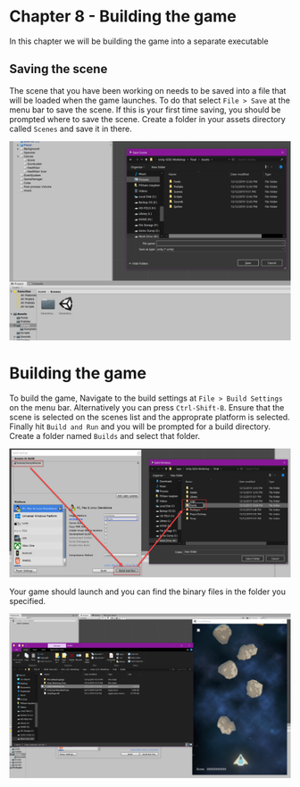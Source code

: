 # Chapter 8 - Building the game

In this chapter we will be building the game into a separate executable

## Saving the scene

The scene that you have been working on needs to be saved into a file that will be loaded when the game launches. To do that select `File > Save` at the menu bar to save the scene. If this is your first time saving, you should be prompted where to save the scene. Create a folder in your assets directory called `Scenes` and save it in there.

![Saving Scene](https://github.com/DarkDestry/Unity-GDG-Workshop/blob/master/Docs/Images/Chapter%208/SavingScene.png?raw=true)

# Building the game

To build the game, Navigate to the build settings at `File > Build Settings` on the menu bar. Alternatively you can press `Ctrl-Shift-B`. Ensure that the scene is selected on the scenes list and the approprate platform is selected. Finally hit `Build and Run` and you will be prompted for a build directory. Create a folder named `Builds` and select that folder.

![Selecting Build Directory](https://github.com/DarkDestry/Unity-GDG-Workshop/blob/master/Docs/Images/Chapter%208/SelectingBuildDirectory.png?raw=true)

Your game should launch and you can find the binary files in the folder you specified.

![Binary Build](https://github.com/DarkDestry/Unity-GDG-Workshop/blob/master/Docs/Images/Chapter%208/BinaryBuild.png?raw=true)